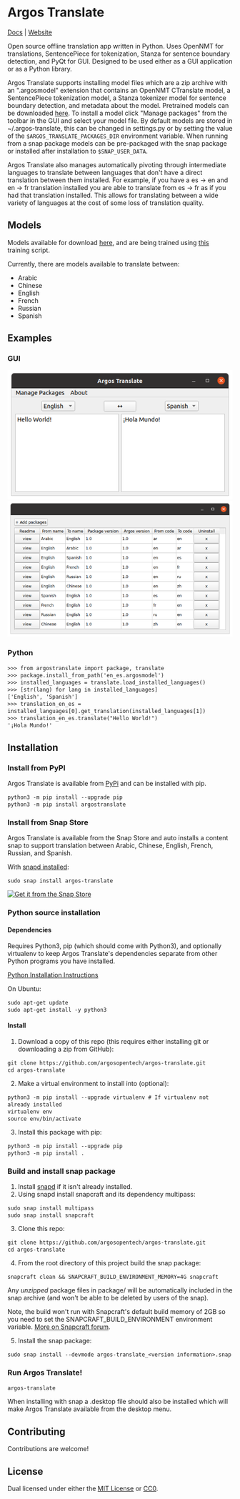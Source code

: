 # Argos Translate
[Docs](https://argos-translate.readthedocs.io) | [Website](https://www.argosopentech.com)

Open source offline translation app written in Python. Uses OpenNMT for translations, SentencePiece for tokenization, Stanza for sentence boundary detection, and PyQt for GUI. Designed to be used either as a GUI application or as a Python library.

Argos Translate supports installing model files which are a zip archive with an ".argosmodel" extension that contains an OpenNMT CTranslate model, a SentencePiece tokenization model, a Stanza tokenizer model for sentence boundary detection, and metadata about the model. Pretrained models can be downloaded [here](https://drive.google.com/drive/folders/11wxM3Ze7NCgOk_tdtRjwet10DmtvFu3i). To install a model click "Manage packages" from the toolbar in the GUI and select your model file. By default models are stored in ~/.argos-translate, this can be changed in settings.py or by setting the value of the `$ARGOS_TRANSLATE_PACKAGES_DIR` environment variable. When running from a snap package models can be pre-packaged with the snap package or installed after installation to `$SNAP_USER_DATA`.

Argos Translate also manages automatically pivoting through intermediate languages to translate between languages that don't have a direct translation between them installed. For example, if you have a es -> en and en -> fr translation installed you are able to translate from es -> fr as if you had that translation installed. This allows for translating between a wide variety of languages at the cost of some loss of translation quality.

## Models
Models available for download [here](https://drive.google.com/drive/folders/11wxM3Ze7NCgOk_tdtRjwet10DmtvFu3i), and are being trained using [this](https://github.com/argosopentech/onmt-models) training script. 

Currently, there are models available to translate between:
- Arabic
- Chinese
- English
- French
- Russian
- Spanish

## Examples
### GUI
![Screenshot](/img/Screenshot.png)
![Screenshot2](/img/Screenshot2.png)


### Python
```
>>> from argostranslate import package, translate
>>> package.install_from_path('en_es.argosmodel')
>>> installed_languages = translate.load_installed_languages()
>>> [str(lang) for lang in installed_languages]
['English', 'Spanish']
>>> translation_en_es = installed_languages[0].get_translation(installed_languages[1])
>>> translation_en_es.translate("Hello World!")
'¡Hola Mundo!'
```

## Installation
### Install from PyPI
Argos Translate is available from [PyPi](https://pypi.org/project/argostranslate/) and can be installed with pip.
```
python3 -m pip install --upgrade pip
python3 -m pip install argostranslate
```
### Install from Snap Store
Argos Translate is available from the Snap Store and auto installs a content snap to support translation between Arabic, Chinese, English, French, Russian, and Spanish.

With [snapd installed](https://snapcraft.io/docs/installing-snapd):
```
sudo snap install argos-translate
``` 
[![Get it from the Snap Store](https://snapcraft.io/static/images/badges/en/snap-store-white.svg)](https://snapcraft.io/argos-translate)

### Python source installation
#### Dependencies
Requires Python3, pip (which should come with Python3), and optionally virtualenv to keep Argos Translate's dependencies separate from other Python programs you have installed.

[Python Installation Instructions](https://wiki.python.org/moin/BeginnersGuide/Download)

On Ubuntu:
```
sudo apt-get update
sudo apt-get install -y python3
```
#### Install
1. Download a copy of this repo (this requires either installing git or downloading a zip from GitHub):
```
git clone https://github.com/argosopentech/argos-translate.git
cd argos-translate
```
2. Make a virtual environment to install into (optional):
```
python3 -m pip install --upgrade virtualenv # If virtualenv not already installed
virtualenv env
source env/bin/activate
```
3. Install this package with pip:
```
python3 -m pip install --upgrade pip
python3 -m pip install .
```

### Build and install snap package
1. Install [snapd](https://snapcraft.io/docs/installing-snapd) if it isn't already installed.
2. Using snapd install snapcraft and its dependency multipass:
```
sudo snap install multipass
sudo snap install snapcraft
```
3. Clone this repo:
```
git clone https://github.com/argosopentech/argos-translate.git
cd argos-translate
```
4. From the root directory of this project build the snap package:
```
snapcraft clean && SNAPCRAFT_BUILD_ENVIRONMENT_MEMORY=4G snapcraft
```
Any *unzipped* package files in package/ will be automatically included in the snap archive (and won't be able to be deleted by users of the snap).

Note, the build won't run with Snapcraft's default build memory of 2GB so you need to set the SNAPCRAFT_BUILD_ENVIRONMENT environment variable. [More on Snapcraft forum](https://forum.snapcraft.io/t/snapcraft-configuration-of-multipass-vm-arguments/9761).

5. Install the snap package:
```
sudo snap install --devmode argos-translate_<version information>.snap
```
### Run Argos Translate!
```
argos-translate
```

When installing with snap a .desktop file should also be installed which will make Argos Translate available from the desktop menu.

## Contributing
Contributions are welcome! 

## License
Dual licensed under either the [MIT License](https://github.com/argosopentech/argos-translate/blob/master/LICENSE) or [CC0](https://creativecommons.org/share-your-work/public-domain/cc0/).

